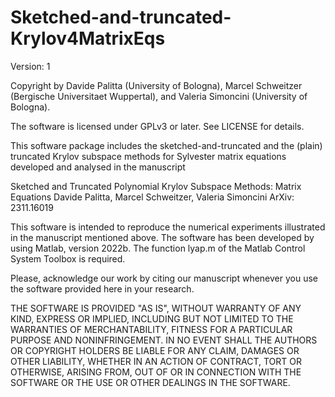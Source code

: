 # Sketched-and-truncated-Krylov4MatrixEqs

Version: 1

Copyright by Davide Palitta (University of Bologna), Marcel Schweitzer (Bergische Universitaet Wuppertal), and Valeria Simoncini (University of Bologna).

The software is licensed under GPLv3 or later. See LICENSE for details.

This software package includes the sketched-and-truncated and the (plain) truncated Krylov subspace methods for Sylvester matrix equations developed and analysed in the manuscript

Sketched and Truncated Polynomial Krylov Subspace Methods: Matrix Equations
Davide Palitta, Marcel Schweitzer, Valeria Simoncini
ArXiv: 2311.16019

This software is intended to reproduce the numerical experiments illustrated in the manuscript mentioned above.
The software has been developed by using Matlab, version 2022b. 
The function lyap.m of the Matlab Control System Toolbox is required.

Please, acknowledge our work by citing our manuscript whenever you use the software provided here in your research.

THE SOFTWARE IS PROVIDED "AS IS", WITHOUT WARRANTY OF ANY KIND, EXPRESS OR IMPLIED, INCLUDING BUT NOT LIMITED TO THE WARRANTIES OF MERCHANTABILITY, FITNESS FOR A PARTICULAR PURPOSE AND NONINFRINGEMENT. IN NO EVENT SHALL THE AUTHORS OR COPYRIGHT HOLDERS BE LIABLE FOR ANY CLAIM, DAMAGES OR OTHER LIABILITY, WHETHER IN AN ACTION OF CONTRACT, TORT OR OTHERWISE, ARISING FROM, OUT OF OR IN CONNECTION WITH THE SOFTWARE OR THE USE OR OTHER DEALINGS IN THE SOFTWARE. 



